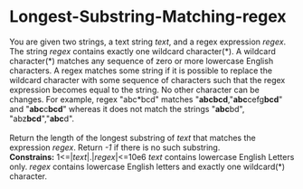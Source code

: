 # Longest-Substring-Matching-regex  
  
You are given two strings, a text string *text*, and a regex expression *regex*.
The string *regex* contains exactly one wildcard character(\*). A wildcard character(\*) 
matches any sequence of zero or more lowercase English characters. A regex matches some string
if it is possible to replace the wildcard character with some sequence of characters such that
the regex expression becomes equal to the string.
No other character can be changes. For example, regex "abc*bcd" matches
"**abcbcd**,"**abc**cefg**bcd**" and "**abc**c**bcd**" whereas it does not match the strings
"**abc**bd", "abz**bcd**","**abc**d".  
<br>
Return the length of the longest substring of *text* that matches the expression *regex*.
Return *-1* if there is no such substring.
<br>
**Constrains:**
1<=|*text*|.|*regex*|<=10e6
*text* contains lowercase English Letters only.
*regex* contains lowercase English letters and exactly one wildcard(\*) character.
